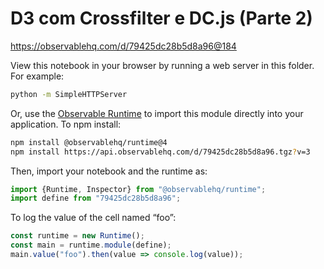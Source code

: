 # D3 com Crossfilter e DC.js (Parte 2)

https://observablehq.com/d/79425dc28b5d8a96@184

View this notebook in your browser by running a web server in this folder. For
example:

~~~sh
python -m SimpleHTTPServer
~~~

Or, use the [Observable Runtime](https://github.com/observablehq/runtime) to
import this module directly into your application. To npm install:

~~~sh
npm install @observablehq/runtime@4
npm install https://api.observablehq.com/d/79425dc28b5d8a96.tgz?v=3
~~~

Then, import your notebook and the runtime as:

~~~js
import {Runtime, Inspector} from "@observablehq/runtime";
import define from "79425dc28b5d8a96";
~~~

To log the value of the cell named “foo”:

~~~js
const runtime = new Runtime();
const main = runtime.module(define);
main.value("foo").then(value => console.log(value));
~~~
